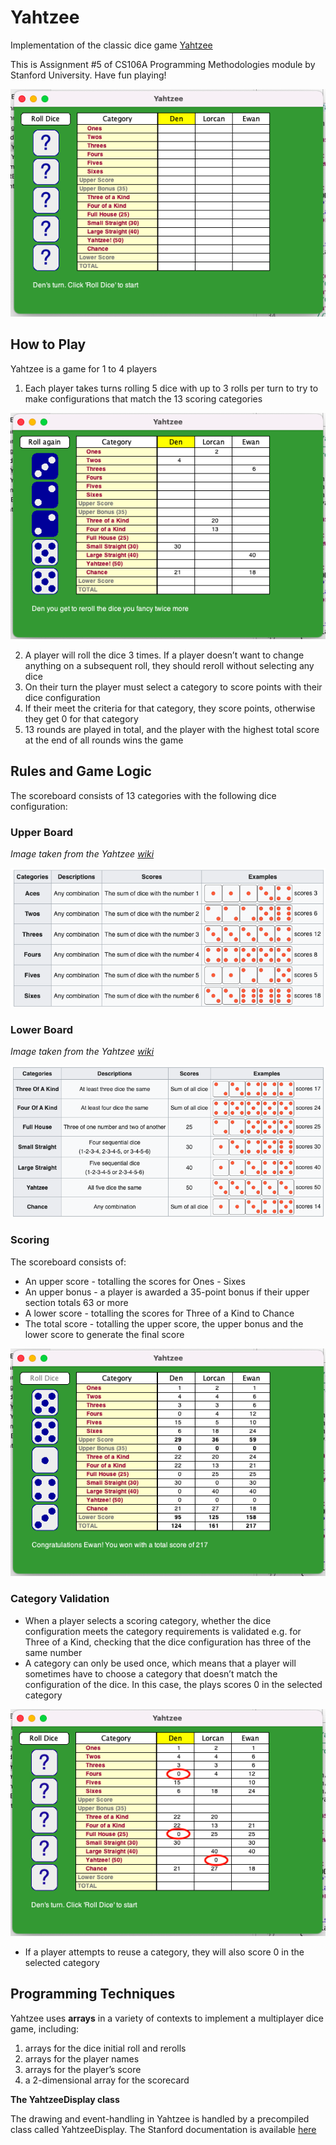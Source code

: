 # Yahtzee

Implementation of the classic dice game [Yahtzee](https://en.wikipedia.org/wiki/Yahtzee)

This is Assignment #5 of CS106A Programming Methodologies module by Stanford University. Have fun playing!

<img src="readme_images/readme_intro.png" alt="A game of Yahtzee with 3 players"/>

## How to Play

Yahtzee is a game for 1 to 4 players

1. Each player takes turns rolling 5 dice with up to 3 rolls per turn to try to make configurations that match the 13 scoring categories

<img src="readme_images/readme_reroll.png" alt="A player selects dice for reroll"/>

2. A player will roll the dice 3 times. If a player doesn’t want to change anything on a subsequent roll, they should reroll without selecting any dice
3. On their turn the player must select a category to score points with their dice configuration
4. If their meet the criteria for that category, they score points, otherwise they get 0 for that category
5. 13 rounds are played in total, and the player with the highest total score at the end of all rounds wins the game

## Rules and Game Logic

The scoreboard consists of 13 categories with the following dice configuration:

### Upper Board

*Image taken from the Yahtzee [wiki](https://en.wikipedia.org/wiki/Yahtzee)*

<img src="readme_images/readme_upper_board.png" alt="upper board dice configuration and scoring system" width ="700"/>

### Lower Board
*Image taken from the Yahtzee [wiki](https://en.wikipedia.org/wiki/Yahtzee)*

<img src="readme_images/readme_lower_board.png" alt="lower board dice configuration and scoring system" width ="700"/>

### Scoring

The scoreboard consists of:
- An upper score - totalling the scores for Ones - Sixes
- An upper bonus - a player is awarded a 35-point bonus if their upper section totals 63 or more
- A lower score - totalling the scores for Three of a Kind to Chance
- The total score - totalling the upper score, the upper bonus and the lower score to generate the final score

<img src="readme_images/readme_final_score.png" alt="Final score of a game"/>

### Category Validation

- When a player selects a scoring category, whether the dice configuration meets the category requirements is validated e.g. for Three of a Kind, checking that the dice configuration has three of the same number
- A category can only be used once, which means that a player will sometimes have to choose a category that doesn’t match the configuration of the dice. In this case, the plays scores 0 in the selected category

<img src="readme_images/readme_nil_point.png" alt="Players score 0 when there are no appropriate categories left"/>

- If a player attempts to reuse a category, they will also score 0 in the selected category

## Programming Techniques

Yahtzee uses **arrays** in a variety of contexts to implement a multiplayer dice game, including:

1. arrays for the dice initial roll and rerolls
2. arrays for the player names
3. arrays for the player’s score
4. a 2-dimensional array for the scorecard

**The YahtzeeDisplay class**

The drawing and event-handling in Yahtzee is handled by a precompiled class called YahtzeeDisplay. The Stanford documentation is available [here](https://cs.stanford.edu/people/eroberts/courses/cs106a/assignments/yahtzee/YahtzeeDisplay.html)
